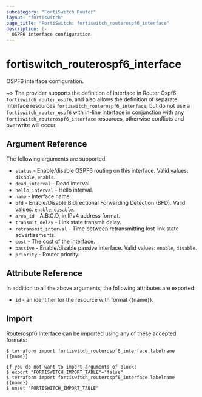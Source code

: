 ```yaml
---
subcategory: "FortiSwitch Router"
layout: "fortiswitch"
page_title: "FortiSwitch: fortiswitch_routerospf6_interface"
description: |-
  OSPF6 interface configuration.
---
```


# fortiswitch_routerospf6_interface
OSPF6 interface configuration.

~> The provider supports the definition of Interface in Router Ospf6 `fortiswitch_router_ospf6`, and also allows the definition of separate Interface resources `fortiswitch_routerospf6_interface`, but do not use a `fortiswitch_router_ospf6` with in-line Interface in conjunction with any `fortiswitch_routerospf6_interface` resources, otherwise conflicts and overwrite will occur.



## Argument Reference

The following arguments are supported:

* `status` - Enable/disable OSPF6 routing on this interface. Valid values: `disable`, `enable`.
* `dead_interval` - Dead interval.
* `hello_interval` - Hello interval.
* `name` - Interface name.
* `bfd` - Enable/Disable Bidirectional Forwarding Detection (BFD). Valid values: `enable`, `disable`.
* `area_id` - A.B.C.D, in IPv4 address format.
* `transmit_delay` - Link state transmit delay.
* `retransmit_interval` - Time between retransmitting lost link state advertisements.
* `cost` - The cost of the interface.
* `passive` - Enable/disable passive interface. Valid values: `enable`, `disable`.
* `priority` - Router priority.


## Attribute Reference

In addition to all the above arguments, the following attributes are exported:
* `id` - an identifier for the resource with format {{name}}.

## Import

Routerospf6 Interface can be imported using any of these accepted formats:
```
$ terraform import fortiswitch_routerospf6_interface.labelname {{name}}

If you do not want to import arguments of block:
$ export "FORTISWITCH_IMPORT_TABLE"="false"
$ terraform import fortiswitch_routerospf6_interface.labelname {{name}}
$ unset "FORTISWITCH_IMPORT_TABLE"
```
